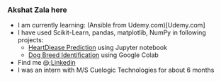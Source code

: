 ### Akshat Zala here
* I am currently learning: (Ansible from Udemy.com)[Udemy.com]
* I have used Scikit-Learn, pandas, matplotlib, NumPy in following projects:
    * [HeartDiease Prediction](https://github.com/akshatz/heartDiseaseProject) using Jupyter notebook  
    * [Dog Breed Identification](https://github.com/akshatz/dogVision/blob/master/dog_vision.ipynb) using Google Colab
* Find me @;[Linkedin](https://www.linkedin.com/in/akshatz/)
* I was an intern with M/S Cuelogic Technologies for about 6 months
